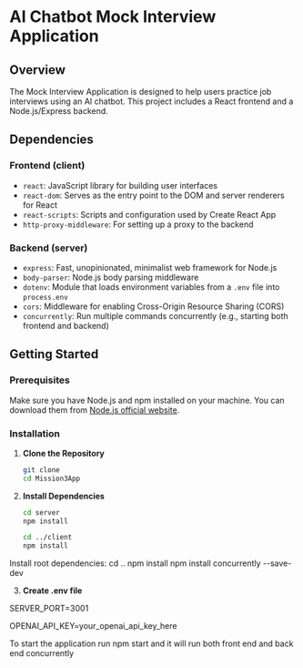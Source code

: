 # AI Chatbot Mock Interview Application

## Overview
The Mock Interview Application is designed to help users practice job interviews using an AI chatbot. This project includes a React frontend and a Node.js/Express backend.


## Dependencies

### Frontend (client)
- `react`: JavaScript library for building user interfaces
- `react-dom`: Serves as the entry point to the DOM and server renderers for React
- `react-scripts`: Scripts and configuration used by Create React App
- `http-proxy-middleware`: For setting up a proxy to the backend

### Backend (server)
- `express`: Fast, unopinionated, minimalist web framework for Node.js
- `body-parser`: Node.js body parsing middleware
- `dotenv`: Module that loads environment variables from a `.env` file into `process.env`
- `cors`: Middleware for enabling Cross-Origin Resource Sharing (CORS)
- `concurrently`: Run multiple commands concurrently (e.g., starting both frontend and backend)

## Getting Started

### Prerequisites
Make sure you have Node.js and npm installed on your machine. You can download them from [Node.js official website](https://nodejs.org/).

### Installation
1. **Clone the Repository**
   ```bash
   git clone 
   cd Mission3App

2. **Install Dependencies**
    ```bash
    cd server
    npm install

    cd ../client
    npm install

Install root dependencies:
    cd ..
    npm install
    npm install concurrently --save-dev

3. **Create .env file**

SERVER_PORT=3001

OPENAI_API_KEY=your_openai_api_key_here


To start the application run npm start and it will run both front end and back end concurrently 